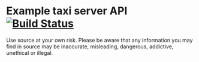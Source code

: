 # Example taxi server API [![Build Status](https://travis-ci.org/Kein1945/taxi_node_app.svg?branch=master)](https://travis-ci.org/Kein1945/taxi_node_app)

Use source at your own risk. Please be aware that any information you may find in source may be inaccurate, misleading, dangerous, addictive, unethical or illegal.
